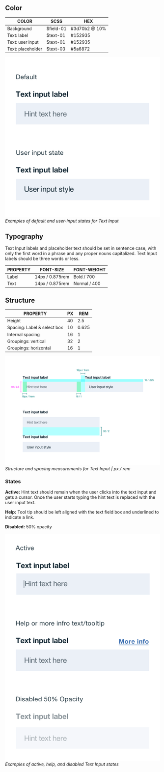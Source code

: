 ## Color
| COLOR             | SCSS          | HEX           |
|-------------------|---------------|---------------|
| Background        | $field-01     | #3d70b2 @ 10% |
| Text: label       | $text-01      | #152935       |
| Text: user input  | $text-01      | #152935       |
| Text: placeholder | $text-03      | #5a6872       |


![Default and user input states for Text Input](images/text-input-style-1.png)
_Examples of default and user-input states for Text Input_

## Typography 
Text Input labels and placeholder text should be set in sentence case, with only the first word in a phrase and any proper nouns capitalized. Text Input labels should be three words or less. 

| PROPERTY | FONT-SIZE     | FONT-WEIGHT  |
|----------|-----------------|--------------|
| Label    | 14px / 0.875rem | Bold / 700   |
| Text     | 14px / 0.875rem | Normal / 400 |

## Structure
| PROPERTY                    | PX | REM   |
|-----------------------------|----|-------|
| Height                      | 40 | 2.5   |
| Spacing: Label & select box | 10 | 0.625 |
| Internal spacing            | 16 | 1     |
| Groupings: vertical         | 32 | 2     |
| Groupings: horizontal       | 16 | 1     |

![Structure and spacing measurements for Text Input](images/text-input-style-2.png)
_Structure and spacing measurements for Text Input | px / rem_

### States
**Active:** Hint text should remain when the user clicks into the text input and gets a cursor. Once the user starts typing the hint text is replaced with the user input text.

**Help:** Tool tip should be left aligned with the text field box and underlined to indicate a link.

**Disabled:** 50% opacity

![Active, help, or disabled states for Text Input](images/text-input-style-3.png)
_Examples of active, help, and disabled Text Input states_


